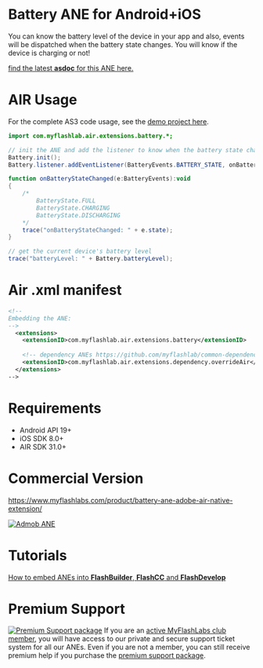 # Battery ANE for Android+iOS
You can know the battery level of the device in your app and also, events will be dispatched when the battery state changes. You will know if the device is charging or not!

[find the latest **asdoc** for this ANE here.](http://myflashlab.github.io/asdoc/com/myflashlab/air/extensions/battery/package-detail.html)

# AIR Usage
For the complete AS3 code usage, see the [demo project here](https://github.com/myflashlab/Battery-ANE/blob/master/AIR/src/Main.as).

```actionscript
import com.myflashlab.air.extensions.battery.*;

// init the ANE and add the listener to know when the battery state changes
Battery.init();
Battery.listener.addEventListener(BatteryEvents.BATTERY_STATE, onBatteryStateChanged);

function onBatteryStateChanged(e:BatteryEvents):void
{
	/*
		BatteryState.FULL
		BatteryState.CHARGING
		BatteryState.DISCHARGING
	*/
	trace("onBatteryStateChanged: " + e.state);
}

// get the current device's battery level
trace("batteryLevel: " + Battery.batteryLevel);
```

# Air .xml manifest
```xml
<!--
Embedding the ANE:
-->
  <extensions>
	<extensionID>com.myflashlab.air.extensions.battery</extensionID>
	
	<!-- dependency ANEs https://github.com/myflashlab/common-dependencies-ANE -->
	<extensionID>com.myflashlab.air.extensions.dependency.overrideAir</extensionID>
  </extensions>
-->
```

# Requirements
* Android API 19+
* iOS SDK 8.0+
* AIR SDK 31.0+

# Commercial Version
https://www.myflashlabs.com/product/battery-ane-adobe-air-native-extension/

[![Admob ANE](https://www.myflashlabs.com/wp-content/uploads/2019/04/product_adobe-air-ane-battery.jpg)](https://www.myflashlabs.com/product/battery-ane-adobe-air-native-extension/)

# Tutorials
[How to embed ANEs into **FlashBuilder**, **FlashCC** and **FlashDevelop**](https://www.youtube.com/watch?v=Oubsb_3F3ec&list=PL_mmSjScdnxnSDTMYb1iDX4LemhIJrt1O)  

# Premium Support #
[![Premium Support package](https://www.myflashlabs.com/wp-content/uploads/2016/06/professional-support.jpg)](https://www.myflashlabs.com/product/myflashlabs-support/)
If you are an [active MyFlashLabs club member](https://www.myflashlabs.com/product/myflashlabs-club-membership/), you will have access to our private and secure support ticket system for all our ANEs. Even if you are not a member, you can still receive premium help if you purchase the [premium support package](https://www.myflashlabs.com/product/myflashlabs-support/).
